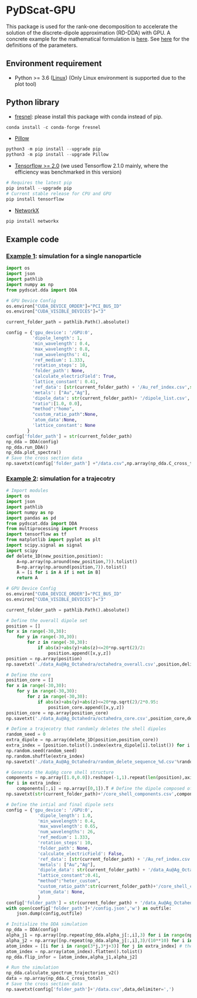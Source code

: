 # PyDScat-GPU
This package is used for the rank-one decomposition to accelerate the solution of the discrete-dipole approximation (RD-DDA) with GPU. A concrete example for the mathematical formulation is [here](./Mathematica/DDA_RankOne_Decomp.htm). See [here](./pydscat/README.md) for the definitions of the parameters.
## Environment requirement
* Python >= 3.6 ([Linux](http://docs.python-guide.org/en/latest/starting/install3/linux/)) (Only Linux environment is supported due to the plot tool)
## Python library
* [fresnel](https://fresnel.readthedocs.io/en/stable/installation.html): please install this package with conda instead of pip.
```python
conda install -c conda-forge fresnel
```
* [Pillow](https://pillow.readthedocs.io/en/stable/)
```python
python3 -m pip install --upgrade pip
python3 -m pip install --upgrade Pillow
```
* [Tensorflow >= 2.0](https://www.tensorflow.org/) (we used Tensorflow 2.1.0 mainly, where the efficiency was benchmarked in this version)
```python
# Requires the latest pip
pip install --upgrade pip
# Current stable release for CPU and GPU
pip install tensorflow
```
* [NetworkX](https://networkx.org/)
```python
pip install networkx
```

## Example code
### [Example 1](./Examples/example1): simulation for a single nanoparticle
```python
import os
import json
import pathlib
import numpy as np
from pydscat.dda import DDA

# GPU Device Config
os.environ["CUDA_DEVICE_ORDER"]="PCI_BUS_ID"   
os.environ["CUDA_VISIBLE_DEVICES"]="3"

current_folder_path = pathlib.Path().absolute()

config = {'gpu_device': '/GPU:0',
          'dipole_length': 1,
          'min_wavelength': 0.4,
          'max_wavelength': 0.8,
          'num_wavelengths': 41,
          'ref_medium': 1.333,
          'rotation_steps': 10,
          'folder_path': None,
          'calculate_electricField': True,
          'lattice_constant': 0.41,
          'ref_data': [str(current_folder_path) + '/Au_ref_index.csv',str(current_folder_path) + '/Ag_ref_index.csv'],
          'metals': ["Au","Ag"],
          'dipole_data': str(current_folder_path)+ '/dipole_list.csv',
          "ratio":[1.0, 0.0],
          "method":"homo",
          "custom_ratio_path":None,
          'atom_data':None,
          'lattice_constant': None
        }
config['folder_path'] = str(current_folder_path)
np_dda = DDA(config)
np_dda.run_DDA()
np_dda.plot_spectra()
# Save the cross section data
np.savetxt(config['folder_path'] +"/data.csv",np.array(np_dda.C_cross_total),delimiter=",")
```

### [Example 2](./Examples/example2): simulation for a trajecotry
```python
# Import modules
import os
import json
import pathlib
import numpy as np
import pandas as pd
from pydscat.dda import DDA
from multiprocessing import Process
import tensorflow as tf
from matplotlib import pyplot as plt
import scipy.signal as signal
import scipy
def delete_1D(new_position,position):
    A=np.array(np.around(new_position,7)).tolist()
    B=np.array(np.around(position,7)).tolist()
    A = [i for i in A if i not in B]
    return A

# GPU Device Config
os.environ["CUDA_DEVICE_ORDER"]="PCI_BUS_ID"   
os.environ["CUDA_VISIBLE_DEVICES"]="3"

current_folder_path = pathlib.Path().absolute()

# Define the overall dipole set 
position = []
for x in range(-30,30):
    for y in range(-30,30):
        for z in range(-30,30):
            if abs(x)+abs(y)+abs(z)<=20*np.sqrt(2)/2:
                position.append([x,y,z])
position = np.array(position)
np.savetxt('./data_Au@Ag_Octahedra/octahedra_overall.csv',position,delimiter=',')

# Define the core 
position_core = []
for x in range(-30,30):
    for y in range(-30,30):
        for z in range(-30,30):
            if abs(x)+abs(y)+abs(z)<=20*np.sqrt(2)/2*0.95:
                position_core.append([x,y,z])
position_core = np.array(position_core)
np.savetxt('./data_Au@Ag_Octahedra/octahedra_core.csv',position_core,delimiter=',')

# Define a trajecotry that randomly deletes the shell dipoles 
random_seed = 0
extra_dipole = np.array(delete_1D(position,position_core))
extra_index = [position.tolist().index(extra_dipole[i].tolist()) for i in range(len(extra_dipole))]
np.random.seed(random_seed)
np.random.shuffle(extra_index)
np.savetxt('./data_Au@Ag_Octahedra/random_delete_sequence_%d.csv'%random_seed,extra_index,delimiter=',')

# Generate the Au@Ag core shell structure
components = np.array([1.0,0.0]).reshape(-1,1).repeat(len(position),axis=1)
for i in extra_index:
    components[:,i] = np.array([0,1]).T # Define the dipole composed of Ag
np.savetxt(str(current_folder_path)+'/core_shell_components.csv',components,delimiter=',')

# Define the intial and final dipole sets
config = {'gpu_device': '/GPU:0',
            'dipole_length': 1.0,
            'min_wavelength': 0.4,
            'max_wavelength': 0.65,
            'num_wavelengths': 26,
            'ref_medium': 1.333,
            'rotation_steps': 10,
            'folder_path': None,
            'calculate_electricField': False,
            'ref_data': [str(current_folder_path) + '/Au_ref_index.csv',str(current_folder_path) + '/Ag_ref_index.csv'],
            'metals': ["Au","Ag"],
            'dipole_data': str(current_folder_path) + '/data_Au@Ag_Octahedra/octahedra_overall.csv',
            "lattice_constant":0.41,
            "method":"heter_custom",
            "custom_ratio_path":str(current_folder_path)+'/core_shell_components.csv',
            'atom_data': None,
            }
config['folder_path'] = str(current_folder_path) + '/data_Au@Ag_Octahedra/'
with open(config['folder_path']+'/config.json','w') as outfile:
    json.dump(config,outfile)

# Initialize the DDA simulation
np_dda = DDA(config)
alpha_j1 = np.array([np.repeat(np_dda.alpha_j[:,i],3) for i in range(np_dda.alpha_j.shape[1])]).T # Here we define the polarizibility of the original system
alpha_j2 = np.array([np.repeat(np_dda.alpha_j[:,i],3)/(10**10) for i in range(np_dda.alpha_j.shape[1])]).T # Here we define the polarizibility after deleting the dipoles
atom_index = [[i for i in range(3*j,3*j+3)] for j in extra_index] # the clarify sequence of deletion
atom_index = np.array(atom_index).flatten().tolist()
np_dda.flip_infor = [atom_index,alpha_j1,alpha_j2]

# Run the simulation
np_dda.calculate_spectrum_trajectories_v2()
data = np.array(np_dda.C_cross_total)
# Save the cross section data
np.savetxt(config['folder_path']+'/data.csv',data,delimiter=',')
```
